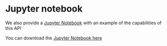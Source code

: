 # Jupyter notebook

We also provide a [Jupyter Notebook](https://jupyter.org/) with an example of the capabilities of this API

You can download the [Jupyter Notebook here](./notebooks/clms_portal.ipynb)
